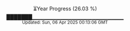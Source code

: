 <p align="center">
⏳Year Progress (26.03 %)<br>
███████▁▁▁▁▁▁▁▁▁▁▁▁▁▁▁▁▁▁▁▁▁▁▁ <br>
<sub>Updated: Sun, 06 Apr 2025 00:13:06 GMT</sub>
</p>

